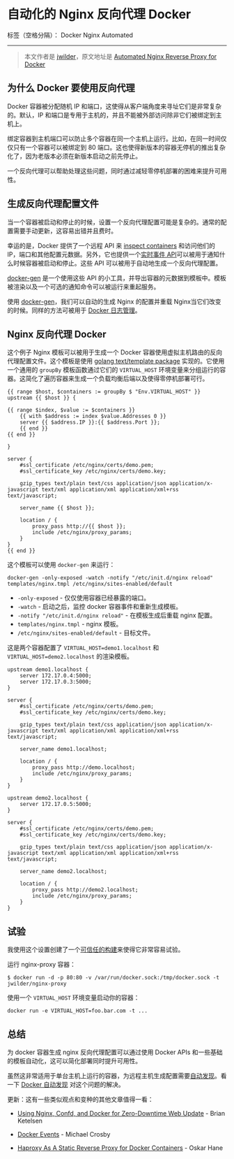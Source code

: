 # 自动化的 Nginx 反向代理 Docker

标签（空格分隔）： Docker Nginx Automated

---

> 本文作者是 [jwilder][1]，原文地址是 [Automated Nginx Reverse Proxy for Docker][2]


## 为什么 Docker 要使用反向代理

Docker 容器被分配随机 IP 和端口，这使得从客户端角度来寻址它们是非常复杂的。默认，IP 和端口是专用于主机的，并且不能被外部访问除非它们被绑定到主机上。

绑定容器到主机端口可以防止多个容器在同一个主机上运行。比如，在同一时间仅仅只有一个容器可以被绑定到 80 端口。这也使得新版本的容器无停机的推出复杂化了，因为老版本必须在新版本启动之前先停止。


一个反向代理可以帮助处理这些问题，同时通过减轻零停机部署的困难来提升可用性。

## 生成反向代理配置文件

当一个容器被启动和停止的时候，设置一个反向代理配置可能是复杂的。通常的配置需要手动更新，这容易出错并且费时。

幸运的是，Docker 提供了一个远程 API 来 [inspect containers][3] 和访问他们的 IP，端口和其他配置元数据。另外，它也提供一个[实时事件 API][4]可以被用于通知什么时候容器被启动和停止。这些 API 可以被用于自动地生成一个反向代理配置。

[docker-gen][5] 是一个使用这些 API 的小工具，并导出容器的元数据到模板中。模板被渲染以及一个可选的通知命令可以被运行来重起服务。

使用 [docker-gen][6]，我们可以自动的生成 Nginx 的配置并重载 Nginx当它们改变的时候。同样的方法可被用于 [Docker 日志管理][7]。


## Nginx 反向代理 Docker

这个例子 Nginx 模板可以被用于生成一个 Docker 容器使用虚拟主机路由的反向代理配置文件。这个模板是使用 [golang text/template package][8] 实现的。它使用一个通用的 `groupBy` 模板函数通过它们的 `VIRTUAL_HOST` 环境变量来分组运行的容器。这简化了遍历容器来生成一个负载均衡后端以及使得零停机部署可行。


```
{{ range $host, $containers := groupBy $ "Env.VIRTUAL_HOST" }}
upstream {{ $host }} {

{{ range $index, $value := $containers }}
    {{ with $address := index $value.Addresses 0 }}
    server {{ $address.IP }}:{{ $address.Port }};
    {{ end }}
{{ end }}

}

server {
    #ssl_certificate /etc/nginx/certs/demo.pem;
    #ssl_certificate_key /etc/nginx/certs/demo.key;

    gzip_types text/plain text/css application/json application/x-javascript text/xml application/xml application/xml+rss text/javascript;

    server_name {{ $host }};

    location / {
        proxy_pass http://{{ $host }};
        include /etc/nginx/proxy_params;
    }
}
{{ end }}
```

这个模板可以使用 `docker-gen` 来运行：

```
docker-gen -only-exposed -watch -notify "/etc/init.d/nginx reload" templates/nginx.tmpl /etc/nginx/sites-enabled/default
```

- `-only-exposed` - 仅仅使用容器已经暴露的端口。
- `-watch` - 启动之后，监控 docker 容器事件和重新生成模板。
- `-notify "/etc/init.d/nginx reload"` - 在模板生成后重载 nginx 配置。
- `templates/nginx.tmpl` - nginx 模板。
- `/etc/nginx/sites-enabled/default` - 目标文件。


这是两个容器配置了 `VIRTUAL_HOST=demo1.localhost` 和 ` VIRTUAL_HOST=demo2.localhost` 的渲染模板。

```
upstream demo1.localhost {
    server 172.17.0.4:5000;
    server 172.17.0.3:5000;
}

server {
    #ssl_certificate /etc/nginx/certs/demo.pem;
    #ssl_certificate_key /etc/nginx/certs/demo.key;

    gzip_types text/plain text/css application/json application/x-javascript text/xml application/xml application/xml+rss text/javascript;

    server_name demo1.localhost;

    location / {
        proxy_pass http://demo.localhost;
        include /etc/nginx/proxy_params;
    }
}

upstream demo2.localhost {
    server 172.17.0.5:5000;
}

server {
    #ssl_certificate /etc/nginx/certs/demo.pem;
    #ssl_certificate_key /etc/nginx/certs/demo.key;

    gzip_types text/plain text/css application/json application/x-javascript text/xml application/xml application/xml+rss text/javascript;

    server_name demo2.localhost;

    location / {
        proxy_pass http://demo2.localhost;
        include /etc/nginx/proxy_params;
    }
}
```

## 试验

我使用这个设置创建了一个[可信任的构建][9]来使得它非常容易试验。

运行 nginx-proxy 容器：

```
$ docker run -d -p 80:80 -v /var/run/docker.sock:/tmp/docker.sock -t jwilder/nginx-proxy
```

使用一个 `VIRTUAL_HOST` 环境变量启动你的容器：

```
docker run -e VIRTUAL_HOST=foo.bar.com -t ...
```

## 总结

为 docker 容器生成 nginx 反向代理配置可以通过使用 Docker APIs 和一些基础的模板自动化，这可以简化部署同时提升可用性。

虽然这非常适用于单台主机上运行的容器，为远程主机生成配置需要[自动发现][10]。看一下 [Docker 自动发现][11] 对这个问题的解决。


更新：这有一些类似观点和变种的其他文章值得一看：

- [Using Nginx, Confd, and Docker for Zero-Downtime Web Update][12] - Brian Ketelsen
- [Docker Events][13] - Michael Crosby
- [Haproxy As A Static Reverse Proxy for Docker Containers][14] - Oskar Hane


  [1]: https://github.com/jwilder
  [2]: http://jasonwilder.com/blog/2014/03/25/automated-nginx-reverse-proxy-for-docker/
  [3]: http://docs.docker.io/en/latest/reference/api/docker_remote_api_v1.10/#inspect-a-container
  [4]: http://docs.docker.io/en/latest/reference/api/docker_remote_api_v1.10/#monitor-docker-s-events
  [5]: https://github.com/jwilder/docker-gen
  [6]: https://github.com/jwilder/docker-gen
  [7]: http://jasonwilder.com/blog/2014/03/17/docker-log-management-using-fluentd/
  [8]: http://golang.org/pkg/text/template/
  [9]: https://index.docker.io/u/jwilder/nginx-proxy/
  [10]: http://jasonwilder.com/blog/2014/02/04/service-discovery-in-the-cloud/
  [11]: http://jasonwilder.com/blog/2014/07/15/docker-service-discovery
  [12]: http://brianketelsen.com/2014/02/25/using-nginx-confd-and-docker-for-zero-downtime-web-updates/
  [13]: http://crosbymichael.com/docker-events.html
  [14]: http://oskarhane.com/haproxy-as-a-static-reverse-proxy-for-docker-containers/